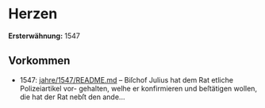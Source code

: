 # Herzen

**Ersterwähnung:** 1547

## Vorkommen
- 1547: [jahre/1547/README.md](../jahre/1547/README.md) – Biſchof Julius hat dem Rat etliche Polizeiartikel vor-
gehalten, welhe er konfirmieren und beſtätigen wollen,
die hat der Rat nebſt den ande...
